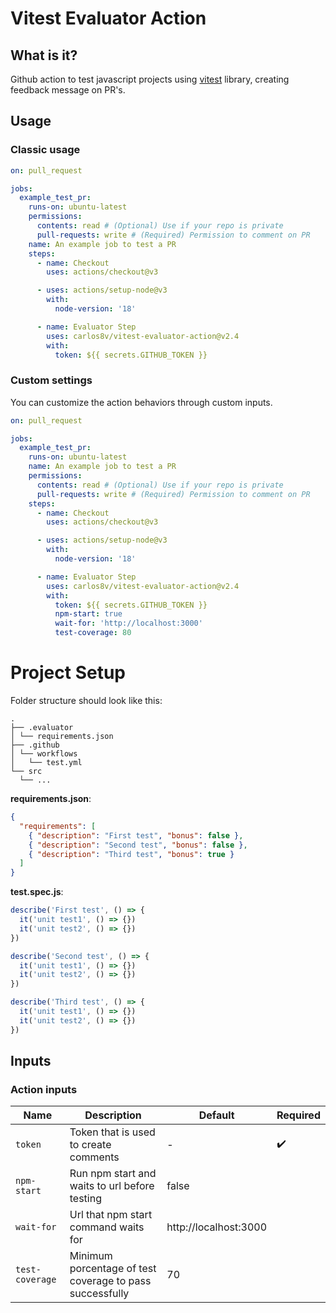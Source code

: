 # Vitest Evaluator Action

## What is it?
Github action to test javascript projects using [vitest](https://github.com/vitest-dev/vitest) library, creating feedback message on PR's.

## Usage

### Classic usage

```yml
on: pull_request

jobs:
  example_test_pr:
    runs-on: ubuntu-latest
    permissions:
      contents: read # (Optional) Use if your repo is private
      pull-requests: write # (Required) Permission to comment on PR
    name: An example job to test a PR
    steps:
      - name: Checkout
        uses: actions/checkout@v3

      - uses: actions/setup-node@v3
        with:
          node-version: '18'

      - name: Evaluator Step
        uses: carlos8v/vitest-evaluator-action@v2.4
        with:
          token: ${{ secrets.GITHUB_TOKEN }}
```

### Custom settings

You can customize the action behaviors through custom inputs.

```yml
on: pull_request

jobs:
  example_test_pr:
    runs-on: ubuntu-latest
    name: An example job to test a PR
    permissions:
      contents: read # (Optional) Use if your repo is private
      pull-requests: write # (Required) Permission to comment on PR
    steps:
      - name: Checkout
        uses: actions/checkout@v3

      - uses: actions/setup-node@v3
        with:
          node-version: '18'

      - name: Evaluator Step
        uses: carlos8v/vitest-evaluator-action@v2.4
        with:
          token: ${{ secrets.GITHUB_TOKEN }}
          npm-start: true
          wait-for: 'http://localhost:3000'
          test-coverage: 80
```

# Project Setup

Folder structure should look like this:

```
.
├── .evaluator
│ └── requirements.json
├── .github
│ └── workflows
│   └── test.yml
└── src
  └── ...
```

**requirements.json**:
```json
{
  "requirements": [
    { "description": "First test", "bonus": false },
    { "description": "Second test", "bonus": false },
    { "description": "Third test", "bonus": true }
  ]
}
```

**test.spec.js**:
```js
describe('First test', () => {
  it('unit test1', () => {})
  it('unit test2', () => {})
})

describe('Second test', () => {
  it('unit test1', () => {})
  it('unit test2', () => {})
})

describe('Third test', () => {
  it('unit test1', () => {})
  it('unit test2', () => {})
})
```

## Inputs

### Action inputs

| Name | Description | Default | Required |
| --- | --- | --- | --- |
| `token` | Token that is used to create comments | - | :heavy_check_mark: |
| `npm-start` | Run npm start and waits to url before testing | false | |
| `wait-for` | Url that npm start command waits for | http://localhost:3000 | |
| `test-coverage` | Minimum porcentage of test coverage to pass successfully | 70 | |
